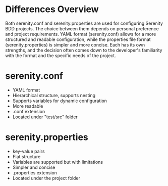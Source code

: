 # Differences Overview 
Both serenity.conf and serenity.properties are used for configuring Serenity BDD projects. The choice between them depends on personal preference and project requirements. YAML format (serenity.conf) allows for a more structured and readable configuration, while the properties file format (serenity.properties) is simpler and more concise. Each has its own strengths, and the decision often comes down to the developer's familiarity with the format and the specific needs of the project.

# serenity.conf
- YAML format 
- Hierarchical structure, supports nesting
- Supports variables for dynamic configuration
- More readable
- .conf extension
- Located under "test/src" folder

# serenity.properties
- key-value pairs 
- Flat structure
- Variables are supported but with limitations
- Simpler and concise
- .properties extension
- Located under the project folder
  

